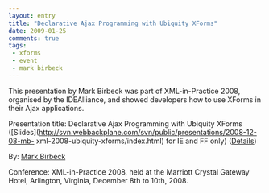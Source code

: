 ```yaml
---
layout: entry
title: "Declarative Ajax Programming with Ubiquity XForms"
date: 2009-01-25
comments: true
tags:
 - xforms
 - event
 - mark birbeck
---
```

This presentation by Mark Birbeck was part of XML-in-Practice 2008, organised
by the IDEAlliance, and showed developers how to use XForms in their Ajax
applications.

  
Presentation title: Declarative Ajax Programming with Ubiquity XForms
([Slides](http://svn.webbackplane.com/svn/public/presentations/2008-12-08-mb-
xml-2008-ubiquity-xforms/index.html) for IE and FF only)
([Details](http://www.idealliance.org/xml2008/schedule-details.asp#at2))

<!-- more -->

  
By: [Mark Birbeck](/mark-birbeck)

  
Conference: XML-in-Practice 2008, held at the Marriott Crystal Gateway Hotel,
Arlington, Virginia, December 8th to 10th, 2008.

